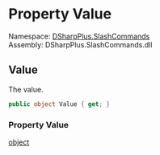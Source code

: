 # Property Value

Namespace: [DSharpPlus.SlashCommands](DSharpPlus.SlashCommands.md)  
Assembly: DSharpPlus.SlashCommands.dll

## <a id="DSharpPlus_SlashCommands_MaximumAttribute_Value"></a>Value

The value.

```csharp
public object Value { get; }
```

### Property Value

[object](https://learn.microsoft.com/dotnet/api/system.object)

